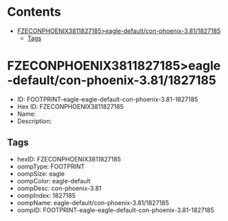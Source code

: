 



Contents
========

* [FZECONPHOENIX3811827185>eagle-default/con-phoenix-3.81/1827185](#fzeconphoenix3811827185eagle-defaultcon-phoenix-3811827185)
	* [Tags](#tags)

# FZECONPHOENIX3811827185>eagle-default/con-phoenix-3.81/1827185

- ID: FOOTPRINT-eagle-eagle-default-con-phoenix-3.81-1827185
- Hex ID: FZECONPHOENIX3811827185
- Name: 
- Description: 

## Tags

- hexID: FZECONPHOENIX3811827185
- oompType: FOOTPRINT
- oompSize: eagle
- oompColor: eagle-default
- oompDesc: con-phoenix-3.81
- oompIndex: 1827185
- oompName: eagle-default/con-phoenix-3.81/1827185
- oompID: FOOTPRINT-eagle-eagle-default-con-phoenix-3.81-1827185
